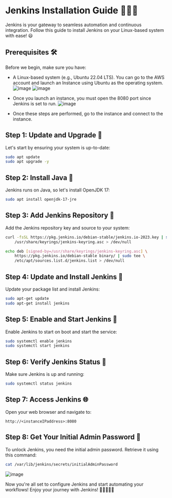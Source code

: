 # Jenkins Installation Guide 👨‍💻🚀

Jenkins is your gateway to seamless automation and continuous integration. Follow this guide to install Jenkins on your Linux-based system with ease! 😃

## Prerequisites 🛠️

Before we begin, make sure you have:

- A Linux-based system (e.g., Ubuntu 22.04 LTS). You can go to the AWS account and launch an Instance using Ubuntu as the operating system.
![image](https://github.com/sayanalokesh/Jenkins/assets/105637305/96aaaa47-0e34-4554-ac5d-ee5c643b0b87)
![image](https://github.com/sayanalokesh/Jenkins/assets/105637305/52442664-d2cd-43d9-97d6-d8f158ac9b9a)

- Once you launch an instance, you must open the 8080 port since Jenkins is set to run.
![image](https://github.com/sayanalokesh/Jenkins/assets/105637305/d6d43d5d-39a5-4a3d-b2a7-19145ec7121b)

- Once these steps are performed, go to the instance and connect to the instance.

## Step 1: Update and Upgrade 🔄

Let's start by ensuring your system is up-to-date:

```bash
sudo apt update
sudo apt upgrade -y
```

## Step 2: Install Java 🍵

Jenkins runs on Java, so let's install OpenJDK 17:

```bash
sudo apt install openjdk-17-jre
```

## Step 3: Add Jenkins Repository 🔑

Add the Jenkins repository key and source to your system:

```bash
curl -fsSL https://pkg.jenkins.io/debian-stable/jenkins.io-2023.key | sudo tee \
    /usr/share/keyrings/jenkins-keyring.asc > /dev/null
```

```bash
echo deb [signed-by=/usr/share/keyrings/jenkins-keyring.asc] \
    https://pkg.jenkins.io/debian-stable binary/ | sudo tee \
    /etc/apt/sources.list.d/jenkins.list > /dev/null
```

## Step 4: Update and Install Jenkins 🚀

Update your package list and install Jenkins:

```bash
sudo apt-get update
sudo apt-get install jenkins
```

## Step 5: Enable and Start Jenkins 🏁

Enable Jenkins to start on boot and start the service:

```bash
sudo systemctl enable jenkins
sudo systemctl start jenkins
```

## Step 6: Verify Jenkins Status 🚦

Make sure Jenkins is up and running:

```bash
sudo systemctl status jenkins
```

## Step 7: Access Jenkins 🌐

Open your web browser and navigate to:

```
http://<instanceIPaddress>:8080
```

## Step 8: Get Your Initial Admin Password 🤖

To unlock Jenkins, you need the initial admin password. Retrieve it using this command:

```bash
cat /var/lib/jenkins/secrets/initialAdminPassword
```
![image](https://github.com/sayanalokesh/Jenkins/assets/105637305/1c268480-02ee-443a-8b3c-a1555b4afea5)

Now you're all set to configure Jenkins and start automating your workflows! Enjoy your journey with Jenkins! 🎉👩‍💻👨‍💻
